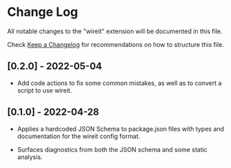 # Change Log

All notable changes to the "wireit" extension will be documented in this file.

Check [Keep a Changelog](http://keepachangelog.com/) for recommendations on how to structure this file.

## [0.2.0] - 2022-05-04

- Add code actions to fix some common mistakes, as well as to convert a script
  to use wireit.

## [0.1.0] - 2022-04-28

- Applies a hardcoded JSON Schema to package.json files with types and
  documentation for the wireit config format.

- Surfaces diagnostics from both the JSON schema and some static analysis.
